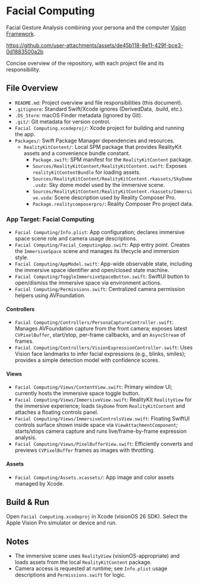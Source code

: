 # Facial Computing
Facial Gesture Analysis combining your persona and the computer [Vision Framework](https://developer.apple.com/documentation/vision).

https://github.com/user-attachments/assets/de45b118-8e11-429f-bce3-0d1883500a2b

Concise overview of the repository, with each project file and its responsibility.

## File Overview

- `README.md`: Project overview and file responsibilities (this document).
- `.gitignore`: Standard Swift/Xcode ignores (DerivedData, .build, etc.).
- `.DS_Store`: macOS Finder metadata (ignored by Git).
- `.git/`: Git metadata for version control.
- `Facial Computing.xcodeproj/`: Xcode project for building and running the app.
- `Packages/`: Swift Package Manager dependencies and resources.
  - `RealityKitContent/`: Local SPM package that provides RealityKit assets and a convenience bundle constant.
    - `Package.swift`: SPM manifest for the `RealityKitContent` package.
    - `Sources/RealityKitContent/RealityKitContent.swift`: Exposes `realityKitContentBundle` for loading assets.
    - `Sources/RealityKitContent/RealityKitContent.rkassets/SkyDome.usdz`: Sky dome model used by the immersive scene.
    - `Sources/RealityKitContent/RealityKitContent.rkassets/Immersive.usda`: Scene description used by Reality Composer Pro.
    - `Package.realitycomposerpro/`: Reality Composer Pro project data.

### App Target: Facial Computing

- `Facial Computing/Info.plist`: App configuration; declares immersive space scene role and camera usage descriptions.
- `Facial Computing/Facial_ComputingApp.swift`: App entry point. Creates the `ImmersiveSpace` scene and manages its lifecycle and immersion style.
- `Facial Computing/AppModel.swift`: App-wide observable state, including the immersive space identifier and open/closed state machine.
- `Facial Computing/ToggleImmersiveSpaceButton.swift`: SwiftUI button to open/dismiss the immersive space via environment actions.
- `Facial Computing/Permissions.swift`: Centralized camera permission helpers using AVFoundation.

#### Controllers

- `Facial Computing/Controllers/PersonaCaptureController.swift`: Manages AVFoundation capture from the front camera; exposes latest `CVPixelBuffer`, start/stop, per-frame callbacks, and an `AsyncStream` of frames.
- `Facial Computing/Controllers/VisionExpressionController.swift`: Uses Vision face landmarks to infer facial expressions (e.g., blinks, smiles); provides a simple detection model with confidence scores.

#### Views

- `Facial Computing/Views/ContentView.swift`: Primary window UI; currently hosts the immersive space toggle button.
- `Facial Computing/Views/ImmersiveView.swift`: RealityKit `RealityView` for the immersive experience; loads `SkyDome` from `RealityKitContent` and attaches a floating controls panel.
- `Facial Computing/Views/ImmersiveControlsView.swift`: Floating SwiftUI controls surface shown inside space via `ViewAttachmentComponent`; starts/stops camera capture and runs live/frame-by-frame expression analysis.
- `Facial Computing/Views/PixelBufferView.swift`: Efficiently converts and previews `CVPixelBuffer` frames as images with throttling.

#### Assets

- `Facial Computing/Assets.xcassets/`: App image and color assets managed by Xcode.

## Build & Run

Open `Facial Computing.xcodeproj` in Xcode (visionOS 26 SDK). Select the Apple Vision Pro simulator or device and run.

## Notes

- The immersive scene uses `RealityView` (visionOS-appropriate) and loads assets from the local `RealityKitContent` package.
- Camera access is requested at runtime; see `Info.plist` usage descriptions and `Permissions.swift` for logic.

